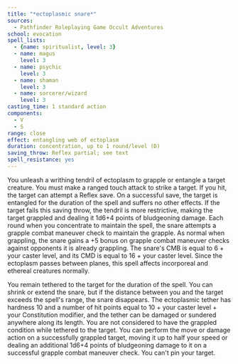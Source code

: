 ```yaml
---
title: "*ectoplasmic snare*"
sources:
  - Pathfinder Roleplaying Game Occult Adventures
school: evocation
spell_lists:
  - {name: spiritualist, level: 3}
  - name: magus
    level: 3
  - name: psychic
    level: 3
  - name: shaman
    level: 3
  - name: sorcerer/wizard
    level: 3
casting_time: 1 standard action
components:
  - V
  - S
range: close
effect: entangling web of ectoplasm
duration: concentration, up to 1 round/level (D)
saving_throw: Reflex partial; see text
spell_resistance: yes
---
```


You unleash a writhing tendril of ectoplasm to grapple or entangle a target creature. You must make a ranged touch attack to strike a target. If you hit, the target can attempt a Reflex save. On a successful save, the target is entangled for the duration of the spell and suffers no other effects. If the target fails this saving throw, the tendril is more restrictive, making the target grappled and dealing it 1d6+4 points of bludgeoning damage. Each round when you concentrate to maintain the spell, the snare attempts a grapple combat maneuver check to maintain the grapple. As normal when grappling, the snare gains a +5 bonus on grapple combat maneuver checks against opponents it is already grappling. The snare's CMB is equal to 6 + your caster level, and its CMD is equal to 16 + your caster level. Since the ectoplasm passes between planes, this spell affects incorporeal and ethereal creatures normally.

You remain tethered to the target for the duration of the spell. You can shrink or extend the snare, but if the distance between you and the target exceeds the spell's range, the snare disappears. The ectoplasmic tether has hardness 10 and a number of hit points equal to 10 + your caster level + your Constitution modifier, and the tether can be damaged or sundered anywhere along its length. You are not considered to have the grappled condition while tethered to the target. You can perform the move or damage action on a successfully grappled target, moving it up to half your speed or dealing an additional 1d6+4 points of bludgeoning damage to it on a successful grapple combat maneuver check. You can't pin your target.
